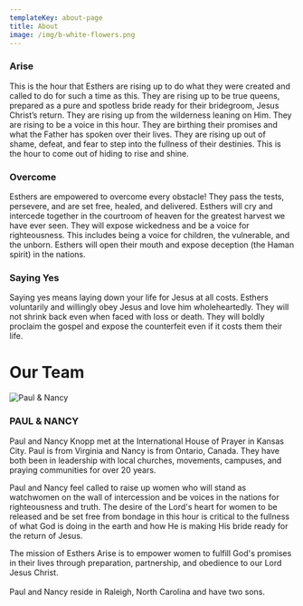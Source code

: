 ```yaml
---
templateKey: about-page
title: About
image: /img/b-white-flowers.png
---
```

### Arise

This is the hour that Esthers are rising up to do what they were created and called to do for such a time as this. They are rising up to be true queens, prepared as a pure and spotless bride ready for their bridegroom, Jesus Christ’s return. They are rising up from the wilderness leaning on Him. They are rising to be a voice in this hour. They are birthing their promises and what the Father has spoken over their lives. They are rising up out of shame, defeat, and fear to step into the fullness of their destinies. This is the hour to come out of hiding to rise and shine.

### Overcome

Esthers are empowered to overcome every obstacle!  They pass the tests, persevere, and are set free, healed, and delivered.  Esthers will cry and intercede together in the courtroom of heaven for the greatest harvest we have ever seen.  They will expose wickedness and be a voice for righteousness.  This includes being a voice for children, the vulnerable, and the unborn.  Esthers will open their mouth and expose deception (the Haman spirit) in the nations. 

### Saying Yes

Saying yes means laying down your life for Jesus at all costs. Esthers voluntarily and willingly obey Jesus and love him wholeheartedly.  They will not shrink back even when faced with loss or death.  They will boldly proclaim the gospel and expose the counterfeit even if it costs them their life.

# Our Team

![](/img/knopp-family-w.jpeg "Paul & Nancy")

### PAUL & NANCY

Paul and Nancy Knopp met at the International House of Prayer in Kansas City. Paul is from Virginia and Nancy is from Ontario, Canada. They have both been in leadership with local churches, movements, campuses, and praying communities for over 20 years.

Paul and Nancy feel called to raise up women who will stand as watchwomen on the wall of intercession and be voices in the nations for righteousness and truth. The desire of the Lord's heart for women to be released and be set free from bondage in this hour is critical to the fullness of what God is doing in the earth and how He is making His bride ready for the return of Jesus.

The mission of Esthers Arise is to empower women to fulfill God's promises in their lives through preparation, partnership, and obedience to our Lord Jesus Christ. \
\
Paul and Nancy reside in Raleigh, North Carolina and have two sons.
